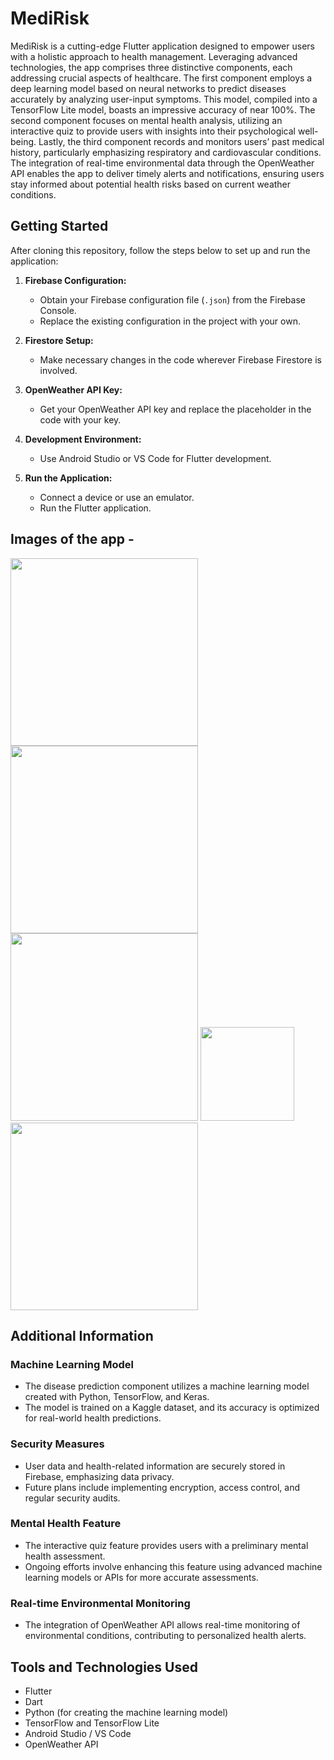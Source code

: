 # MediRisk

MediRisk is a cutting-edge Flutter application designed to empower users with a holistic approach to health management. Leveraging advanced technologies, the app comprises three distinctive components, each addressing crucial aspects of healthcare. The first component employs a deep learning model based on neural networks to predict diseases accurately by analyzing user-input symptoms. This model, compiled into a TensorFlow Lite model, boasts an impressive accuracy of near 100%. The second component focuses on mental health analysis, utilizing an interactive quiz to provide users with insights into their psychological well-being. Lastly, the third component records and monitors users’ past medical history, particularly emphasizing respiratory and cardiovascular conditions. The integration of real-time environmental data through the OpenWeather API enables the app to deliver timely alerts and notifications, ensuring users stay informed about potential health risks based on current weather conditions.

## Getting Started

After cloning this repository, follow the steps below to set up and run the application:

1. **Firebase Configuration:**
   - Obtain your Firebase configuration file (`.json`) from the Firebase Console.
   - Replace the existing configuration in the project with your own.

2. **Firestore Setup:**
   - Make necessary changes in the code wherever Firebase Firestore is involved.

3. **OpenWeather API Key:**
   - Get your OpenWeather API key and replace the placeholder in the code with your key.

4. **Development Environment:**
   - Use Android Studio or VS Code for Flutter development.

5. **Run the Application:**
   - Connect a device or use an emulator.
   - Run the Flutter application.
  
## Images of the app - 
<img src="https://github.com/KaranKamath21/medirisk/assets/117142952/773a5cf6-967c-4b61-b8e6-592e4e29e1b7" width=300px>
<img src="https://github.com/KaranKamath21/medirisk/assets/117142952/307e543d-5a00-418f-9904-2b5085c105f8" width=300px>
<img src="https://github.com/KaranKamath21/medirisk/assets/117142952/d449982f-9149-4bfc-90ea-58820458bd3e" width=300px>
<img src="https://github.com/KaranKamath21/medirisk/assets/117142952/ff63557a-1bef-4961-b717-448f8188a6a0" width=150px>
<img src="https://github.com/KaranKamath21/medirisk/assets/117142952/89af7bd8-11ce-4149-907a-aaf828000d3c" width=300px>




## Additional Information

### Machine Learning Model
- The disease prediction component utilizes a machine learning model created with Python, TensorFlow, and Keras.
- The model is trained on a Kaggle dataset, and its accuracy is optimized for real-world health predictions.

### Security Measures
- User data and health-related information are securely stored in Firebase, emphasizing data privacy.
- Future plans include implementing encryption, access control, and regular security audits.

### Mental Health Feature
- The interactive quiz feature provides users with a preliminary mental health assessment.
- Ongoing efforts involve enhancing this feature using advanced machine learning models or APIs for more accurate assessments.

### Real-time Environmental Monitoring
- The integration of OpenWeather API allows real-time monitoring of environmental conditions, contributing to personalized health alerts.

## Tools and Technologies Used

- Flutter
- Dart
- Python (for creating the machine learning model)
- TensorFlow and TensorFlow Lite
- Android Studio / VS Code
- OpenWeather API
